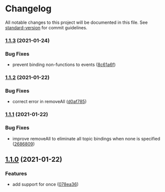 # Changelog

All notable changes to this project will be documented in this file. See [standard-version](https://github.com/conventional-changelog/standard-version) for commit guidelines.

### [1.1.3](///compare/v1.1.2...v1.1.3) (2021-01-24)


### Bug Fixes

* prevent binding non-functions to events ([8c61a6f](///commit/8c61a6fe2e96faf3f6a872b5b84379edce46eab0))

### [1.1.2](///compare/v1.1.1...v1.1.2) (2021-01-22)


### Bug Fixes

* correct error in removeAll ([d0af785](///commit/d0af7857e4ae7f8bcebbd8f6d8deb15175ad3613))

### [1.1.1](///compare/v1.1.0...v1.1.1) (2021-01-22)


### Bug Fixes

* improve removeAll to eliminate all topic bindings when none is specified ([2686809](///commit/26868099f91d96630e58d304aa840e451142225f))

## [1.1.0](///compare/v1.0.0...v1.1.0) (2021-01-22)


### Features

* add support for once ([078ea36](///commit/078ea36cf7ae611051b26a05759b93a05bc4fcd4))
